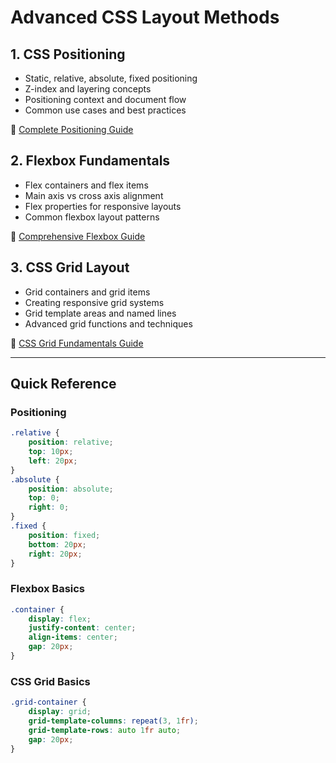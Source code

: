 # Advanced CSS Layout Methods

## 1. CSS Positioning

-   Static, relative, absolute, fixed positioning
-   Z-index and layering concepts
-   Positioning context and document flow
-   Common use cases and best practices

📖 [Complete Positioning Guide](01-positioning.md)

## 2. Flexbox Fundamentals

-   Flex containers and flex items
-   Main axis vs cross axis alignment
-   Flex properties for responsive layouts
-   Common flexbox layout patterns

📖 [Comprehensive Flexbox Guide](02-flexbox.md)

## 3. CSS Grid Layout

-   Grid containers and grid items
-   Creating responsive grid systems
-   Grid template areas and named lines
-   Advanced grid functions and techniques

📖 [CSS Grid Fundamentals Guide](03-grid.md)

---

## Quick Reference

### Positioning

```css
.relative {
    position: relative;
    top: 10px;
    left: 20px;
}
.absolute {
    position: absolute;
    top: 0;
    right: 0;
}
.fixed {
    position: fixed;
    bottom: 20px;
    right: 20px;
}
```

### Flexbox Basics

```css
.container {
    display: flex;
    justify-content: center;
    align-items: center;
    gap: 20px;
}
```

### CSS Grid Basics

```css
.grid-container {
    display: grid;
    grid-template-columns: repeat(3, 1fr);
    grid-template-rows: auto 1fr auto;
    gap: 20px;
}
```
